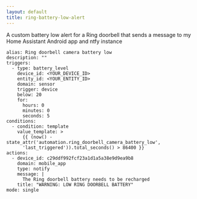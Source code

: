 ```yaml
---
layout: default
title: ring-battery-low-alert
---
```

A custom battery low alert for a Ring doorbell that sends a message to my Home Assistant Android app and ntfy instance

```
alias: Ring doorbell camera battery low
description: ""
triggers:
  - type: battery_level
    device_id: <YOUR_DEVICE_ID>
    entity_id: <YOUR_ENTITY_ID>
    domain: sensor
    trigger: device
    below: 20
    for:
      hours: 0
      minutes: 0
      seconds: 5
conditions:
  - condition: template
    value_template: >
      {{ (now() - state_attr('automation.ring_doorbell_camera_battery_low',
      'last_triggered')).total_seconds() > 86400 }}
actions:
  - device_id: c29ddf992fcf23a1d1a5a38e9d9ea9b8
    domain: mobile_app
    type: notify
    message: |
      The Ring doorbell battery needs to be recharged
    title: "WARNING: LOW RING DOORBELL BATTERY"
mode: single
```